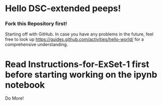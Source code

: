 # Hello DSC-extended peeps!

### Fork this Repository first!

Starting off with GitHub.
In case you have any problems in the future, feel free to look up https://guides.github.com/activities/hello-world/
for a comprehensive understanding.

# Read Instructions-for-ExSet-1 first before starting working on the ipynb notebook

Do More!
